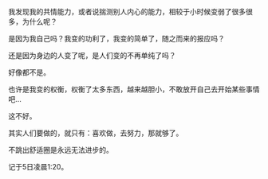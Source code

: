 我发现我的共情能力，或者说揣测别人内心的能力，相较于小时候变弱了很多很多，为什么呢？

是因为我自己吗？我变的功利了，我变的简单了，随之而来的报应吗？

还是因为身边的人变了呢，是人们变的不再单纯了吗？

好像都不是。

也许是我变的权衡，权衡了太多东西，越来越胆小，不敢放开自己去开始某些事情吧...

这不好。

其实人们要做的，就只有：喜欢做，去努力，那就够了。

不跳出舒适圈是永远无法进步的。

记于5日凌晨1:20。
